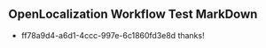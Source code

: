 ## OpenLocalization Workflow Test MarkDown
* ff78a9d4-a6d1-4ccc-997e-6c1860fd3e8d 
thanks!<!--HONumber=Mar16_HO3-->
